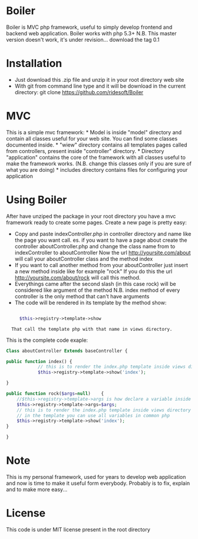Boiler
======

Boiler is MVC php framework, useful to simply develop frontend and backend web application.
Boiler works with php 5.3+
N.B. This master version doesn't work, it's under revision... download the tag 0.1

Installation
=======
 * Just download this .zip file and unzip it in your root directory web site
 * With git from command line type and it will be download in the current directory: git clone https://github.com/ridesoft/Boiler 


MVC
=======
This is a simple mvc framework:
    * Model is inside "model" directory and contain all classes useful for your web site. You can find some classes documented inside.
    * "wiew" directory contains all templates pages called from controllers, present inside "controller" directory.
    * Directory "application" contains the core of the framework with all classes useful to make the framework works. (N.B. change this classes only if you are sure of what you are doing)
    * includes directory contains files for configuring your application

Using Boiler
=======
After have unziped the package in your root directory you have a mvc framework ready to create some pages.
Create a new page is pretty easy:

 * Copy and paste indexController.php in controller directory and name like the page you want call.
      es. if you want to have a page about create the controller aboutController.php and change the class name from to indexController to aboutController
      Now the url http://yoursite.com/about will call your aboutController class and the method index
 * If you want to call another method from your aboutController just insert a new method inside like for example "rock" 
      If you do this the url http://yoursite.com/about/rock will call this method.
 * Everythings came after the second slash (in this case rock) will be considered like argument of the method
      N.B. index method of every controller is the only method that can't have arguments
 * The code will be rendered in its template by the method show:

 ```php

      $this->registry->template->show 

  ```
      
      That call the template php with that name in views directory.

This is the complete code exaple:

```php
Class aboutController Extends baseController {

public function index() {
            // this is to render the index.php template inside views directory
            $this->registry->template->show('index');

}

public function rock($args=null)    {
    //$this->registry->template->args is how declare a variable inside the template
    $this->registry->template->args=$args;
    // this is to render the index.php template inside views directory
    // in the template you can use all variables in common php
    $this->registry->template->show('index'); 
}

}
```
    
Note
=======

This is my personal framework, used for years to develop web application and now is time to make it useful form everybody.
Probably is to fix, explain and to make more easy... 

License
=======

This code is under MIT license present in the root directory

